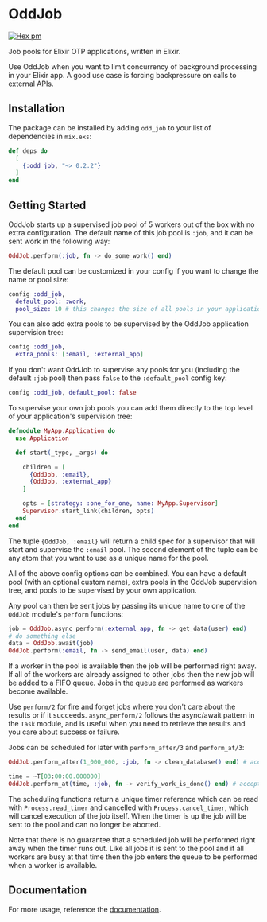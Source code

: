 # OddJob
[![Hex pm](https://img.shields.io/hexpm/v/odd_job.svg?style=flat)](https://hex.pm/packages/odd_job)

Job pools for Elixir OTP applications, written in Elixir.

Use OddJob when you want to limit concurrency of background processing in your Elixir app. A good use case is forcing backpressure on calls to external APIs.

## Installation

The package can be installed by adding `odd_job` to your list of dependencies in `mix.exs`:

```elixir
def deps do
  [
    {:odd_job, "~> 0.2.2"}
  ]
end
```

## Getting Started
OddJob starts up a supervised job pool of 5 workers out of the box with no extra configuration.
The default name of this job pool is `:job`, and it can be sent work in the following way:

```elixir
OddJob.perform(:job, fn -> do_some_work() end)
```

The default pool can be customized in your config if you want to change the name or pool size:

```elixir
config :odd_job,
  default_pool: :work,
  pool_size: 10 # this changes the size of all pools in your application, defaults to 5
```

You can also add extra pools to be supervised by the OddJob application supervision tree:

```elixir
config :odd_job,
  extra_pools: [:email, :external_app]
```

If you don't want OddJob to supervise any pools for you (including the default `:job` pool) then pass `false` to the `:default_pool` config key:

```elixir
config :odd_job, default_pool: false
```

To supervise your own job pools you can add them directly to the top level of your application's supervision tree:

```elixir
defmodule MyApp.Application do
  use Application

  def start(_type, _args) do

    children = [
      {OddJob, :email},
      {OddJob, :external_app}
    ]

    opts = [strategy: :one_for_one, name: MyApp.Supervisor]
    Supervisor.start_link(children, opts)
  end
end
```

The tuple `{OddJob, :email}` will return a child spec for a supervisor that will start and supervise
the `:email` pool. The second element of the tuple can be any atom that you want to use as a unique
name for the pool.

All of the above config options can be combined. You can have a default pool (with an optional custom name), extra pools in the OddJob supervision tree, and pools to be supervised by your own application.

Any pool can then be sent jobs by passing its unique name to one of the `OddJob` module's `perform` functions:

```elixir
job = OddJob.async_perform(:external_app, fn -> get_data(user) end)
# do something else
data = OddJob.await(job)
OddJob.perform(:email, fn -> send_email(user, data) end)
```

If a worker in the pool is available then the job will be performed right away. If all of the workers
are already assigned to other jobs then the new job will be added to a FIFO queue. Jobs in the queue are performed as workers become available.

Use `perform/2` for fire and forget jobs where you don't care about the results or if it succeeds. `async_perform/2` follows the async/await pattern in the `Task` module, and is useful when you need to retrieve the results and you care about success or failure.

Jobs can be scheduled for later with `perform_after/3` and `perform_at/3`:

```elixir
OddJob.perform_after(1_000_000, :job, fn -> clean_database() end) # accepts a timer in milliseconds

time = ~T[03:00:00.000000]
OddJob.perform_at(time, :job, fn -> verify_work_is_done() end) # accepts a valid Time or DateTime struct
```

The scheduling functions return a unique timer reference which can be read with `Process.read_timer` and
cancelled with `Process.cancel_timer`, which will cancel execution of the job itself. When the timer is up the job will be sent to the pool and can no longer be aborted.

Note that there is no guarantee that a scheduled job will be performed right away when the timer runs out. Like all jobs it is sent to the pool and if all workers are busy at that time then the job enters the queue to be performed when a worker is available.

## Documentation

For more usage, reference the [documentation](https://hexdocs.pm/odd_job).

